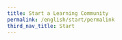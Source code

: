 ```yaml
---
title: Start a Learning Community
permalink: /english/start/permalink
third_nav_title: Start
---
```

